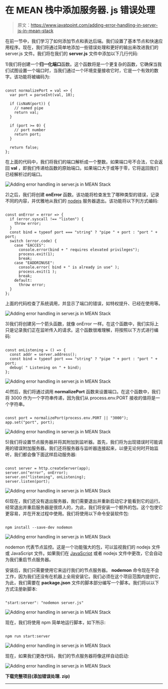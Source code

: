 # 在 MEAN 栈中添加服务器. js 错误处理

> 原文：<https://www.javatpoint.com/adding-error-handling-in-server-js-in-mean-stack>

在前一节中，我们学习了如何添加节点和表达后端。我们设置了基本节点和快速应用程序。现在，我们将通过简单地添加一些错误处理和更好的输出来改进我们的 server.js 文件。我们将在我们的 **server.js** 文件中添加以下几行代码:

1)我们将创建一个**归一化端口**函数。这个函数将是一个更复杂的函数，它确保当我们试图设置一个端口时，当我们通过一个环境变量接收它时，它是一个有效的数字。该功能将被编码为:

```

const normalizePort = val => {
  var port = parseInt(val, 10);

  if (isNaN(port)) {
    // named pipe
    return val;
  }

  if (port >= 0) {
    // port number
    return port;
  }

  return false;
};

```

在上面的代码中，我们将我们的端口解析成一个整数。如果端口号不合法，它会返回 **val** ，即我们传递给函数的原始端口。如果端口大于或等于零，它将返回我们已经解析过的端口。

![Adding error handling in server.js in MEAN Stack](img/d8691233cb6092365e6ab16eb20f52e9.png)

2)之后，我们将创建 **onError** 函数。该功能将检查发生了哪种类型的错误，记录不同的内容，并优雅地从我们的 [nodejs](https://www.javatpoint.com/nodejs-tutorial) 服务器退出。该功能将以下列方式编码:

```

const onError = error => {
  if (error.syscall !== "listen") {
    throw error;
  }
  const bind = typeof port === "string" ? "pipe " + port : "port " + port;
  switch (error.code) {
    case "EACCES":
      console.error(bind + " requires elevated privileges");
      process.exit(1);
      break;
    case "EADDRINUSE":
      console.error( bind + " is already in use" );
      process.exit(1 );
      break;
    default:
      throw error;
  }
};

```

上面的代码检查了系统调用，并显示了端口的错误，如特权提升、已经在使用等。

![Adding error handling in server.js in MEAN Stack](img/2733837b7c2c1f09fd98d604e66d3018.png)

3)我们将创建另一个箭头函数，就像 onError 一样。在这个函数中，我们实际上只是记录我们正在监听传入的请求。这个函数很难理解，将按照以下方式进行编码:

```

const onListening = () => {
  const addr = server.address();
  const bind = typeof port === "string" ? "pipe " + port : "port " + port;
  debug( " Listening on " + bind);
};

```

![Adding error handling in server.js in MEAN Stack](img/f3c3d3424b4075722a2040de9170e312.png)

4)然后，我们将通过调用 **normalizePort** 函数来设置端口。在这个函数中，我们将 3000 作为一个字符串传递，因为我们从 process.env.PORT 接收的值将是一个字符串。

```

const port = normalizePort(process.env.PORT || "3000");
app.set("port", port);

```

![Adding error handling in server.js in MEAN Stack](img/99deadbd12233b5d1f5ad3bb2f868fde.png)

5)我们将设置节点服务器并将其附加到监听器。首先，我们将为出现错误时可能调用的错误附加服务器。我们还将服务器与监听器连接起来，以便无论何时开始监听，我们都会像下面这样启动服务器:

```

const server = http.createServer(app);
server.on("error", onError);
server.on("listening", onListening);
server.listen(port);

```

![Adding error handling in server.js in MEAN Stack](img/3a21aca1ebdece427ffb44b34cf39982.png)

6)现在，我们还没有退出服务器，我们需要退出并重新启动它才能看到它的运行。经常退出并重启服务器是很烦人的，为此，我们将安装一个额外的包。这个包使它更容易，并在开发过程中使用。我们将使用以下命令安装软件包:

```

npm install --save-dev nodemon

```

![Adding error handling in server.js in MEAN Stack](img/eada700828ef0b7dc9ee3dda6508ec30.png)

nodemon 代表节点监控。这是一个功能强大的包，可以监视我们的 nodejs 文件或 JavaScript 文件。如果我们在 [JavaScript](https://www.javatpoint.com/javascript-tutorial) 或者 nodejs 文件中更改，它会自动为我们重启节点服务器。

安装后，我们只需要使用它来运行我们的节点服务器。 **nodemon** 命令现在不会工作，因为我们还没有在机器上全局安装它。我们必须在这个项目范围内提供它，为此，我们需要在 **package.json** 文件的脚本部分编写一个脚本。我们将以以下方式注册新脚本:

```

"start:server": "nodemon server.js"

```

![Adding error handling in server.js in MEAN Stack](img/c69f971d359ad7c74c9aeab50e4a42ec.png)

现在，我们将使用 npm 简单地运行脚本，如下所示:

```

npm run start:server

```

![Adding error handling in server.js in MEAN Stack](img/a051e758e8313a11e1ad956bffacc876.png)

现在，如果我们更改代码，我们的节点服务器将像这样自动启动:

![Adding error handling in server.js in MEAN Stack](img/a044541471da6362351c2f9a898a5f6d.png)

**下载完整项目(添加错误处理. zip)**

* * *